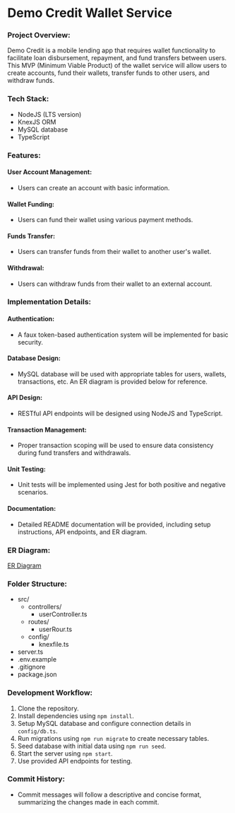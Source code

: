 # Demo Credit Wallet Service

### Project Overview:
Demo Credit is a mobile lending app that requires wallet functionality to facilitate loan disbursement, repayment, and fund transfers between users. This MVP (Minimum Viable Product) of the wallet service will allow users to create accounts, fund their wallets, transfer funds to other users, and withdraw funds.

### Tech Stack:
- NodeJS (LTS version)
- KnexJS ORM
- MySQL database
- TypeScript

### Features:
#### User Account Management:
- Users can create an account with basic information.

#### Wallet Funding:
- Users can fund their wallet using various payment methods.

#### Funds Transfer:
- Users can transfer funds from their wallet to another user's wallet.

#### Withdrawal:
- Users can withdraw funds from their wallet to an external account.

### Implementation Details:
#### Authentication:
- A faux token-based authentication system will be implemented for basic security.

#### Database Design:
- MySQL database will be used with appropriate tables for users, wallets, transactions, etc. An ER diagram is provided below for reference.

#### API Design:
- RESTful API endpoints will be designed using NodeJS and TypeScript.

#### Transaction Management:
- Proper transaction scoping will be used to ensure data consistency during fund transfers and withdrawals.

#### Unit Testing:
- Unit tests will be implemented using Jest for both positive and negative scenarios.

#### Documentation:
- Detailed README documentation will be provided, including setup instructions, API endpoints, and ER diagram.

### ER Diagram:
[ER Diagram](ER_Diagram.png)

### Folder Structure:
- src/
  - controllers/
    - userController.ts
  - routes/
    - userRour.ts
  - config/
    - knexfile.ts
- server.ts
- .env.example
- .gitignore
- package.json




### Development Workflow:
1. Clone the repository.
2. Install dependencies using `npm install`.
3. Setup MySQL database and configure connection details in `config/db.ts`.
4. Run migrations using `npm run migrate` to create necessary tables.
5. Seed database with initial data using `npm run seed`.
6. Start the server using `npm start`.
7. Use provided API endpoints for testing.

### Commit History:
- Commit messages will follow a descriptive and concise format, summarizing the changes made in each commit.
